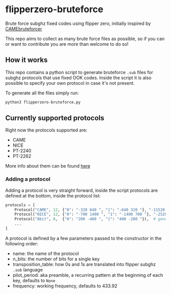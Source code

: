 # flipperzero-bruteforce

Brute force subghz fixed codes using flipper zero, initially inspired by [CAMEbruteforcer](https://github.com/BitcoinRaven/CAMEbruteforcer)

This repo aims to collect as many brute force files as possible, so if you can or want to contribute you are more than welcome to do so!

## How it works

This repo contains a python script to generate bruteforce `.sub` files for subghz protocols that use fixed OOK codes. Inside the script it is also possible to specify your own protocol in case it's not present.

To generate all the files simply run:

```bash
python3 flipperzero-bruteforce.py
```

## Currently supported protocols

Right now the protocols supported are:

- CAME
- NICE
- PT-2240
- PT-2262

More info about them can be found [here](https://phreakerclub.com/447)

### Adding a protocol

Adding a protocol is very straight forward, inside the script protocols are defined at the bottom, inside the protocol list:

```python
protocols = [
    Protocol("CAME", 12, {"0": "-320 640 ", "1": "-640 320 "}, "-11520 320 "),
    Protocol("NICE", 12, {"0": "-700 1400 ", "1": "-1400 700 "}, "-25200 700 "),
    Protocol("8bit", 8,  {"0": "200 -400 ", "1": "400 -200 "}),  # generic 8 bit protocol
    ...
]
```

A protocol is defined by a few parameters passed to the constructor in the following order:

- name: the name of the protocol
- n_bits: the number of bits for a single key
- transposition_table: how 0s and 1s are translated into flipper subghz `.sub` language
- pilot_period: aka preamble, a recurring pattern at the beginning of each key, defaults to `None`
- frequency: working frequency, defaults to 433.92

